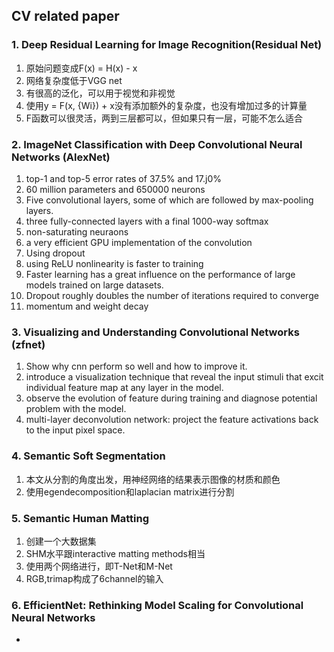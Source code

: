 ## CV related paper

### 1. Deep Residual Learning for Image Recognition(Residual Net)
1. 原始问题变成F(x) = H(x) - x
2. 网络复杂度低于VGG net
3. 有很高的泛化，可以用于视觉和非视觉
4. 使用y = F(x, {Wi}) + x没有添加额外的复杂度，也没有增加过多的计算量
5. F函数可以很灵活，两到三层都可以，但如果只有一层，可能不怎么适合

### 2. ImageNet Classification with Deep Convolutional Neural Networks (AlexNet)
1. top-1 and top-5 error rates of 37.5% and 17.j0%
2. 60 million parameters and 650000 neurons
3. Five convolutional layers, some of which are followed by max-pooling layers.
4. three fully-connected layers with a final 1000-way softmax
5. non-saturating neuraons
6. a very efficient GPU implementation of the convolution
7. Using dropout
8. using ReLU nonlinearity is faster to training
9. Faster learning has a great influence on the performance of large models trained on large datasets.
10. Dropout roughly doubles the number of iterations required to converge
11. momentum and weight decay

### 3. Visualizing and Understanding Convolutional Networks (zfnet)
1. Show why cnn perform so well and how to improve it.
2. introduce a visualization technique that reveal the input stimuli that excit individual feature map at any layer in the model.
3. observe the evolution of feature during training and diagnose potential problem with the model. 
4. multi-layer deconvolution network: project the feature activations back to the input pixel space.

### 4. Semantic Soft Segmentation
1. 本文从分割的角度出发，用神经网络的结果表示图像的材质和颜色
2. 使用egendecomposition和laplacian matrix进行分割

### 5. Semantic Human Matting
1. 创建一个大数据集
2. SHM水平跟interactive matting methods相当
3. 使用两个网络进行，即T-Net和M-Net
4. RGB,trimap构成了6channel的输入

### 6. EfficientNet: Rethinking Model Scaling for Convolutional Neural Networks
- 
